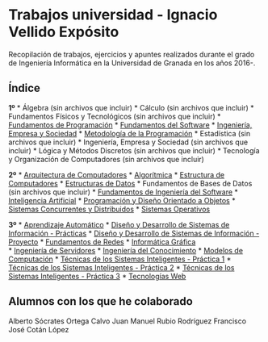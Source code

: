 # Trabajos universidad - Ignacio Vellido Expósito
Recopilación de trabajos, ejercicios y apuntes realizados durante el grado de Ingeniería Informática en la Universidad de Granada en los años 2016-.

## Índice
**1º**
    * Álgebra (sin archivos que incluir)
    * Cálculo (sin archivos que incluir)
    * Fundamentos Físicos y Tecnológicos (sin archivos que incluir)
    * [Fundamentos de Programación](1GII/FP)
    * [Fundamentos del Software](1GII/FS)
    * [Ingeniería, Empresa y Sociedad](1GII/IES)
    * [Metodología de la Programación](1GII/MP)
    * Estadística (sin archivos que incluir)
    * Ingeniería, Empresa y Sociedad (sin archivos que incluir)
    * Lógica y Métodos Discretos (sin archivos que incluir)
    * Tecnología y Organización de Computadores (sin archivos que incluir)

**2º**
    * [Arquitectura de Computadores](2GII/AC)
    * [Algorítmica](2GII/AL)
    * [Estructura de Computadores](2GII/EC)
    * [Estructuras de Datos](https://github.com/IgnacioVellido/UGR-ED)
    * Fundamentos de Bases de Datos (sin archivos que incluir)
    * [Fundamentos de Ingeniería del Software](2GII/FIS)
    * [Inteligencia Artificial](2GII/IA)
    * [Programación y Diseño Orientado a Objetos](https://github.com/IgnacioVellido/UGR-PDOO)
    * [Sistemas Concurrentes y Distribuidos](2GII/SCD)
    * [Sistemas Operativos](2GII/SO)

**3º**
    * [Aprendizaje Automático](https://github.com/IgnacioVellido/UGR-AA)
    * [Diseño y Desarrollo de Sistemas de Información - Prácticas](3GII/DDSI)
    * [Diseño y Desarrollo de Sistemas de Información - Proyecto](https://github.com/iscoct/DDSI)
    * [Fundamentos de Redes](3GII/FR)
    * [Informática Gráfica](3GII/IG)   
    * [Ingeniería de Servidores](3GII/ISE)
    * [Ingeniería del Conocimiento](https://github.com/IgnacioVellido/UGR-IC)
    * [Modelos de Computación](https://github.com/IgnacioVellido/UGR-MC)
    * [Técnicas de los Sistemas Inteligentes - Práctica 1](https://github.com/IgnacioVellido/UGR-TSI-1)
    * [Técnicas de los Sistemas Inteligentes - Práctica 2](https://github.com/IgnacioVellido/UGR-TSI-2)
    * [Técnicas de los Sistemas Inteligentes - Práctica 3](https://github.com/IgnacioVellido/UGR-TSI-3)
    * [Tecnologías Web](https://github.com/IgnacioVellido/UGR-TW)
    
## Alumnos con los que he colaborado
Alberto Sócrates Ortega Calvo
Juan Manuel Rubio Rodríguez
Francisco José Cotán López